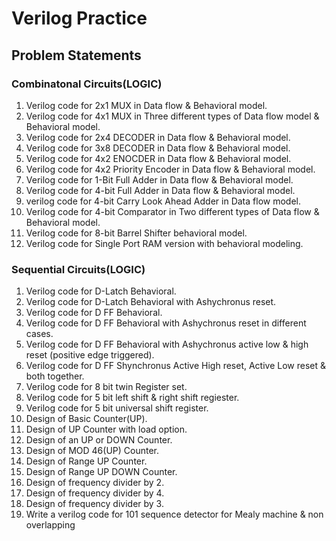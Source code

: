 # Verilog Practice
## Problem Statements
### Combinatonal Circuits(LOGIC)
1. Verilog code for 2x1 MUX in Data flow & Behavioral model.
2. Verilog code for 4x1 MUX in Three different types of Data flow model & Behavioral model.
3. Verilog code for 2x4 DECODER in Data flow & Behavioral model.
4. Verilog code for 3x8 DECODER in Data flow & Behavioral model.
5. Verilog code for 4x2 ENOCDER in Data flow & Behavioral model.
6. Verilog code for 4x2 Priority Encoder in Data flow & Behavioral model.
7. Verilog code for 1-Bit Full Adder in Data flow & Behavioral model.
8. Verilog code for 4-bit Full Adder in Data flow & Behavioral model.
9. verilog code for 4-bit Carry Look Ahead Adder in Data flow model.
10. Verilog code for 4-bit Comparator in Two different types of Data flow & Behavioral model.
11. Verilog code for 8-bit Barrel Shifter behavioral model.
12. Verilog code for Single Port RAM version with behavioral modeling.
### Sequential Circuits(LOGIC)
1. Verilog code for D-Latch Behavioral.
2. Verilog code for D-Latch Behavioral with Ashychronus reset.
3. Verilog code for D FF Behavioral.
4. Verilog code for D FF Behavioral with Ashychronus reset in different cases.
5. Verilog code for D FF Behavioral with Ashychronus active low & high reset (positive edge triggered).
6. Verilog code for D FF Shynchronus Active High reset, Active Low reset & both together.
7. Verilog code for 8 bit twin Register set.
8. Verilog code for 5 bit left shift & right shift regiester.
9. Verilog code for 5 bit universal shift register.
10. Design of Basic Counter(UP).
11. Design of UP Counter with load option.
12. Design of an UP or DOWN Counter.
13. Design of MOD 46(UP) Counter.
14. Design of Range UP Counter.
15. Design of Range UP DOWN Counter.
16. Design of frequency divider by 2.
17. Design of frequency divider by 4.
18. Design of frequency divider by 3.
19. Write a verilog code for 101 sequence detector for Mealy machine & non overlapping
